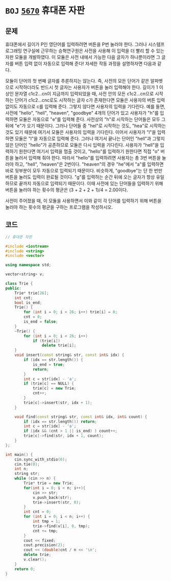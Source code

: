 # `BOJ` [`5670`](https://www.acmicpc.net/problem/5670) 휴대폰 자판



## 문제

휴대폰에서 길이가 P인 영단어를 입력하려면 버튼을 P번 눌러야 한다. 그러나 시스템프로그래밍 연구실에 근무하는 승혁연구원은 사전을 사용해 이 입력을 더 빨리 할 수 있는 자판 모듈을 개발하였다. 이 모듈은 사전 내에서 가능한 다음 글자가 하나뿐이라면 그 글자를 버튼 입력 없이 자동으로 입력해 준다! 자세한 작동 과정을 설명하자면 다음과 같다.

모듈이 단어의 첫 번째 글자를 추론하지는 않는다. 즉, 사전의 모든 단어가 같은 알파벳으로 시작하더라도 반드시 첫 글자는 사용자가 버튼을 눌러 입력해야 한다.
길이가 1 이상인 문자열 c1c2...cn이 지금까지 입력되었을 때, 사전 안의 모든 c1c2...cn으로 시작하는 단어가 c1c2...cnc로도 시작하는 글자 c가 존재한다면 모듈은 사용자의 버튼 입력 없이도 자동으로 c를 입력해 준다. 그렇지 않다면 사용자의 입력을 기다린다.
예를 들면, 사전에 "hello", "hell", "heaven", "goodbye" 4개의 단어가 있고 사용자가 "h"를 입력하면 모듈은 자동으로 "e"를 입력해 준다. 사전상의 "h"로 시작하는 단어들은 모두 그 뒤에 "e"가 오기 때문이다. 그러나 단어들 중 "hel"로 시작하는 것도, "hea"로 시작하는 것도 있기 때문에 여기서 모듈은 사용자의 입력을 기다린다. 이어서 사용자가 "l"을 입력하면 모듈은 "l"을 자동으로 입력해 준다. 그러나 여기서 끝나는 단어인 "hell"과 그렇지 않은 단어인 "hello"가 공존하므로 모듈은 다시 입력을 기다린다. 사용자가 "hell"을 입력하기 원한다면 여기서 입력을 멈출 것이고, "hello"를 입력하기 원한다면 직접 "o" 버튼을 눌러서 입력해 줘야 한다. 따라서 "hello"를 입력하려면 사용자는 총 3번 버튼을 눌러야 하고, "hell", "heaven"은 2번이다. "heaven"의 경우 "he"에서 "a"를 입력하면 바로 뒷부분이 모두 자동으로 입력되기 때문이다. 비슷하게, "goodbye"는 단 한 번만 버튼을 눌러도 입력이 완료될 것이다. "g"를 입력하는 순간 뒤에 오는 글자가 항상 유일하므로 끝까지 자동으로 입력되기 때문이다. 이때 사전에 있는 단어들을 입력하기 위해 버튼을 눌러야 하는 횟수의 평균은 (3 + 2 + 2 + 1)/4 = 2.00이다.

사전이 주어졌을 때, 이 모듈을 사용하면서 이와 같이 각 단어를 입력하기 위해 버튼을 눌러야 하는 횟수의 평균을 구하는 프로그램을 작성하시오.


## 코드

```cpp
// 휴대폰 자판

#include <iostream>
#include <string>
#include <vector>

using namespace std;

vector<string> v;

class Trie {
public:
	Trie* trie[26];
	int cnt;
	bool is_end;
	Trie() {
		for (int i = 0; i < 26; i++) trie[i] = 0;
		cnt = 0;
		is_end = false;
	}
	~Trie() {
		for (int i = 0; i < 26; i++)
			if (trie[i])
				delete trie[i];
	}
	void insert(const string& str, const int& idx) {
		if (idx == str.length()) {
			is_end = true;
			return;
		}
		int c = str[idx] - 'a';
		if (trie[c] == NULL) {
			trie[c] = new Trie;
			cnt++;
		}
		trie[c]->insert(str, idx + 1);
	}

	void find(const string& str, const int& idx, int& count) {
		if (idx == str.length()) return;
		int c = str[idx] - 'a';
		if (idx && (cnt > 1 || is_end) ) count++;
		trie[c]->find(str, idx + 1, count);
	}
};

int main() {
	cin.sync_with_stdio(0);
	cin.tie(0);
	int n;
	string str;
	while (cin >> n) {
		Trie* trie = new Trie;
		for(int i = 0; i < n; i++){
			cin >> str;
			v.push_back(str);
			trie->insert(str, 0);
		}
		int cnt = 0;
		for (int i = 0; i < n; i++) {
			int tmp = 1;
			trie->find(v[i], 0, tmp);
			cnt += tmp;
		}
		cout << fixed;
		cout.precision(2);
		cout << (double)cnt / n << '\n';
		delete trie;
		v.clear();
	}
	return 0;
}
```



